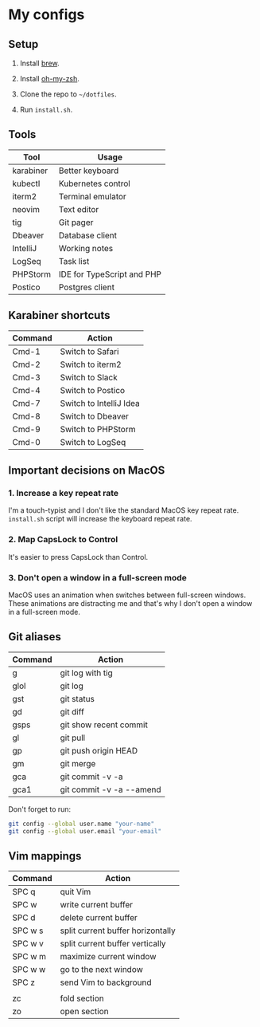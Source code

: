 # My configs

## Setup

1. Install [brew](https://brew.sh).

2. Install [oh-my-zsh](https://ohmyz.sh).

3. Clone the repo to `~/dotfiles`.

4. Run `install.sh`.

## Tools

| Tool      | Usage                      |
|-----------|----------------------------|
| karabiner | Better keyboard            |
| kubectl   | Kubernetes control         |
| iterm2    | Terminal emulator          |
| neovim    | Text editor                |
| tig       | Git pager                  |
| Dbeaver   | Database client            |
| IntelliJ  | Working notes              |
| LogSeq    | Task list                  |
| PHPStorm  | IDE for TypeScript and PHP |
| Postico   | Postgres client            |


## Karabiner shortcuts

| Command   | Action                  |
|-----------|-------------------------|
| Cmd-1     | Switch to Safari        |
| Cmd-2     | Switch to iterm2        |
| Cmd-3     | Switch to Slack         |
| Cmd-4     | Switch to Postico       |
| Cmd-7     | Switch to IntelliJ Idea |
| Cmd-8     | Switch to Dbeaver       |
| Cmd-9     | Switch to PHPStorm      |
| Cmd-0     | Switch to LogSeq        |


## Important decisions on MacOS

### 1. Increase a key repeat rate

I'm a touch-typist and I don't like the standard MacOS key repeat rate. `install.sh` script will increase the keyboard repeat rate.


### 2. Map CapsLock to Control

It's easier to press CapsLock than Control.


### 3. Don't open a window in a full-screen mode

MacOS uses an animation when switches between full-screen windows. These animations are distracting me and that's why I don't open a window in a  full-screen mode.


## Git aliases

| Command | Action                   |
|---------|--------------------------|
| g       | git log with tig         |
| glol    | git log                  |
| gst     | git status               |
| gd      | git diff                 |
| gsps    | git show recent commit   |
| gl      | git pull                 |
| gp      | git push origin HEAD     |
| gm      | git merge                |
| gca     | git commit -v -a         |
| gca1    | git commit -v -a --amend |

Don't forget to run:

```bash
git config --global user.name "your-name"
git config --global user.email "your-email"
```


## Vim mappings

| Command                           | Action                            |
| --------------------------------- | --------------------------------- |
| SPC q                             | quit Vim                          |
| SPC w                             | write current buffer              |
| SPC d                             | delete current buffer             |
| SPC w s                           | split current buffer horizontally |
| SPC w v                           | split current buffer vertically   |
| SPC w m                           | maximize current window           |
| SPC w w                           | go to the next window             |
| SPC z                             | send Vim to background            |
|                                   |                                   |
| zc                                | fold section                      |
| zo                                | open section                      |
